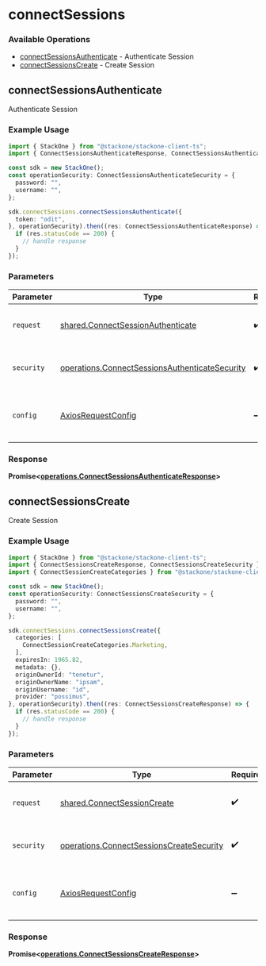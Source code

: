 # connectSessions

### Available Operations

* [connectSessionsAuthenticate](#connectsessionsauthenticate) - Authenticate Session
* [connectSessionsCreate](#connectsessionscreate) - Create Session

## connectSessionsAuthenticate

Authenticate Session

### Example Usage

```typescript
import { StackOne } from "@stackone/stackone-client-ts";
import { ConnectSessionsAuthenticateResponse, ConnectSessionsAuthenticateSecurity } from "@stackone/stackone-client-ts/dist/sdk/models/operations";

const sdk = new StackOne();
const operationSecurity: ConnectSessionsAuthenticateSecurity = {
  password: "",
  username: "",
};

sdk.connectSessions.connectSessionsAuthenticate({
  token: "odit",
}, operationSecurity).then((res: ConnectSessionsAuthenticateResponse) => {
  if (res.statusCode == 200) {
    // handle response
  }
});
```

### Parameters

| Parameter                                                                                                        | Type                                                                                                             | Required                                                                                                         | Description                                                                                                      |
| ---------------------------------------------------------------------------------------------------------------- | ---------------------------------------------------------------------------------------------------------------- | ---------------------------------------------------------------------------------------------------------------- | ---------------------------------------------------------------------------------------------------------------- |
| `request`                                                                                                        | [shared.ConnectSessionAuthenticate](../../models/shared/connectsessionauthenticate.md)                           | :heavy_check_mark:                                                                                               | The request object to use for the request.                                                                       |
| `security`                                                                                                       | [operations.ConnectSessionsAuthenticateSecurity](../../models/operations/connectsessionsauthenticatesecurity.md) | :heavy_check_mark:                                                                                               | The security requirements to use for the request.                                                                |
| `config`                                                                                                         | [AxiosRequestConfig](https://axios-http.com/docs/req_config)                                                     | :heavy_minus_sign:                                                                                               | Available config options for making requests.                                                                    |


### Response

**Promise<[operations.ConnectSessionsAuthenticateResponse](../../models/operations/connectsessionsauthenticateresponse.md)>**


## connectSessionsCreate

Create Session

### Example Usage

```typescript
import { StackOne } from "@stackone/stackone-client-ts";
import { ConnectSessionsCreateResponse, ConnectSessionsCreateSecurity } from "@stackone/stackone-client-ts/dist/sdk/models/operations";
import { ConnectSessionCreateCategories } from "@stackone/stackone-client-ts/dist/sdk/models/shared";

const sdk = new StackOne();
const operationSecurity: ConnectSessionsCreateSecurity = {
  password: "",
  username: "",
};

sdk.connectSessions.connectSessionsCreate({
  categories: [
    ConnectSessionCreateCategories.Marketing,
  ],
  expiresIn: 1965.82,
  metadata: {},
  originOwnerId: "tenetur",
  originOwnerName: "ipsam",
  originUsername: "id",
  provider: "possimus",
}, operationSecurity).then((res: ConnectSessionsCreateResponse) => {
  if (res.statusCode == 200) {
    // handle response
  }
});
```

### Parameters

| Parameter                                                                                            | Type                                                                                                 | Required                                                                                             | Description                                                                                          |
| ---------------------------------------------------------------------------------------------------- | ---------------------------------------------------------------------------------------------------- | ---------------------------------------------------------------------------------------------------- | ---------------------------------------------------------------------------------------------------- |
| `request`                                                                                            | [shared.ConnectSessionCreate](../../models/shared/connectsessioncreate.md)                           | :heavy_check_mark:                                                                                   | The request object to use for the request.                                                           |
| `security`                                                                                           | [operations.ConnectSessionsCreateSecurity](../../models/operations/connectsessionscreatesecurity.md) | :heavy_check_mark:                                                                                   | The security requirements to use for the request.                                                    |
| `config`                                                                                             | [AxiosRequestConfig](https://axios-http.com/docs/req_config)                                         | :heavy_minus_sign:                                                                                   | Available config options for making requests.                                                        |


### Response

**Promise<[operations.ConnectSessionsCreateResponse](../../models/operations/connectsessionscreateresponse.md)>**

